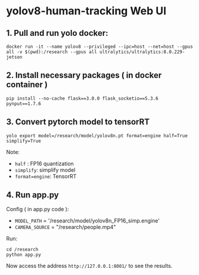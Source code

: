 # yolov8-human-tracking Web UI

## 1. Pull and run yolo docker: 
```
docker run -it --name yolov8 --privileged --ipc=host --net=host --gpus all -v $(pwd):/research --gpus all ultralytics/ultralytics:8.0.229-jetson
```
## 2. Install necessary packages ( in docker container ) 
```
pip install --no-cache flask==3.0.0 flask_socketio==5.3.6 pynput==1.7.6
```
## 3. Convert pytorch model to tensorRT 
```
yolo export model=/research/model/yolov8n.pt format=engine half=True simplify=True
```
Note: 
-  `half` : FP16 quantization
-  `simplify`: simplify model
-  `format=engine`: TensorRT

## 4. Run app.py 

Config ( in app.py code ):
- `MODEL_PATH` = '/research/model/yolov8n_FP16_simp.engine'
- `CAMERA_SOURCE` = "/research/people.mp4"  

Run: 
```
cd /research
python app.py 
```
Now access the address `http://127.0.0.1:8001/` to see the results. 
